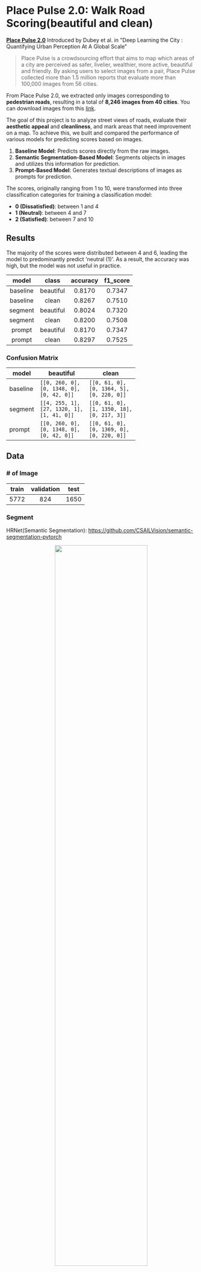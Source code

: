 # Place Pulse 2.0: Walk Road Scoring(beautiful and clean)
**[Place Pulse 2.0](https://paperswithcode.com/dataset/place-pulse-2-0)** Introduced by Dubey et al. in "Deep Learning the City : Quantifying Urban Perception At A Global Scale"

> Place Pulse is a crowdsourcing effort that aims to map which areas of a city are perceived as safer, livelier, wealthier, more active, beautiful and friendly. By asking users to select images from a pair, Place Pulse collected more than 1.5 million reports that evaluate more than 100,000 images from 56 cities.

From Place Pulse 2.0, we extracted only images corresponding to **pedestrian roads**, resulting in a total of **8,246 images from 40 cities**.
You can download images from this [link](https://drive.google.com/file/d/1goKUZP-0LDefLjUKMQAykpmheSofZBqI/view?usp=sharing).

The goal of this project is to analyze street views of roads, evaluate their **aesthetic appeal** and **cleanliness**, and mark areas that need improvement on a map.
To achieve this, we built and compared the performance of various models for predicting scores based on images.

1. **Baseline Model**: Predicts scores directly from the raw images.
2. **Semantic Segmentation-Based Model**: Segments objects in images and utilizes this information for prediction.
3. **Prompt-Based Model**: Generates textual descriptions of images as prompts for prediction.

The scores, originally ranging from 1 to 10, were transformed into three classification categories for training a classification model:

- **0 (Dissatisfied)**: between 1 and 4
- **1 (Neutral)**: between 4 and 7
- **2 (Satisfied)**: between 7 and 10

## Results
The majority of the scores were distributed between 4 and 6, leading the model to predominantly predict 'neutral (1)'.
As a result, the accuracy was high, but the model was not useful in practice.

|  model   | class      | accuracy | f1_score | 
|:--------:|:----------:|:--------:|:--------:|
| baseline | beautiful  | 0.8170   | 0.7347   |
| baseline |   clean    | 0.8267   | 0.7510   |
| segment  | beautiful  | 0.8024   | 0.7320   |
| segment  |   clean    | 0.8200   | 0.7508   |
| prompt   | beautiful  | 0.8170   | 0.7347   |
| prompt   |   clean    | 0.8297   | 0.7525   |

### Confusion Matrix
| model    | beautiful  | clean     | 
|----------|--------------------------------|--------------------------------|
| baseline | `[[0, 260, 0],`<br>`[0, 1348, 0],`<br>`[0, 42, 0]]` | `[[0, 61, 0],`<br>`[0, 1364, 5],`<br>`[0, 220, 0]]` |
| segment  | `[[4, 255, 1],`<br>`[27, 1320, 1],`<br>`[1, 41, 0]]` | `[[0, 61, 0],`<br>`[1, 1350, 18],`<br>`[0, 217, 3]]` |
| prompt  | `[[0, 260, 0],`<br>`[0, 1348, 0],`<br>`[0, 42, 0]]` | `[[0, 61, 0],`<br>`[0, 1369, 0],`<br>`[0, 220, 0]]` |

## Data
### # of Image
|train|validation|test|
|:--:|:--:|:--:|
|5772|824|1650|

### Segment
HRNet(Semantic Segmentation): https://github.com/CSAILVision/semantic-segmentation-pytorch

<p align="center">
  <img src="https://github.com/user-attachments/assets/c0c6ebde-65d9-46ce-a3fa-0802f2ba60c1" width=70%>
</p>

### Prompt
LLaVA(Image &rarr; Prompt): https://github.com/camenduru/LLaVA

![Screenshot 2025-03-15 at 8 12 37 PM](https://github.com/user-attachments/assets/cae79474-7640-4dbb-bec2-e74322245424)

## Model
### 1. Baseline: DenseNet121
```python baseline.py```

### 2. Segment: HRNet + XGBoost
```python segment.py```

### 3. Prompt: LLaVA + XLNet
```python prompt.py```
